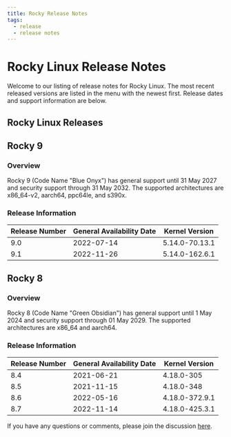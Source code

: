 ```yaml
---
title: Rocky Release Notes
tags:
  - release
  - release notes
---
```


# Rocky Linux Release Notes

Welcome to our listing of release notes for Rocky Linux. The most recent released versions are listed in the menu with the newest first. Release dates and support information are below.

## Rocky Linux Releases

## Rocky 9

### Overview

Rocky 9 (Code Name "Blue Onyx") has general support until 31 May 2027 and security support through 31 May 2032. The supported architectures are x86_64-v2, aarch64, ppc64le, and s390x.

### Release Information

| Release Number | General Availability Date | Kernel Version |
| -------------- | ------------------------- | -------------- |
| 9.0            | 2022-07-14                | 5.14.0-70.13.1 |
| 9.1            | 2022-11-26                | 5.14.0-162.6.1 |

## Rocky 8

### Overview

Rocky 8 (Code Name "Green Obsidian") has general support until 1 May 2024 and security support through 01 May 2029. The supported architectures are x86_64 and aarch64.

### Release Information

| Release Number | General Availability Date | Kernel Version |
| -------------- | ------------------------- | -------------- |
| 8.4            | 2021-06-21                | 	4.18.0-305    |
| 8.5            | 2021-11-15                | 4.18.0-348     |
| 8.6            | 2022-05-16                | 4.18.0-372.9.1 |
| 8.7            | 2022-11-14                | 4.18.0-425.3.1 |


If you have any questions or comments, please join the discussion [here](https://chat.rockylinux.org/rocky-linux/channels/documentation).
